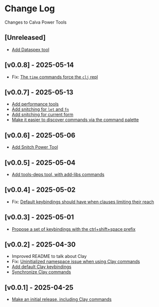 # Change Log

Changes to Calva Power Tools

## [Unreleased]

- [Add Dataspex tool](https://github.com/BetterThanTomorrow/calva-power-tools/issues/29)

## [v0.0.8] - 2025-05-14

- Fix: [The `time` commands force the `clj` repl](https://github.com/BetterThanTomorrow/calva-power-tools/issues/28)

## [v0.0.7] - 2025-05-13

- [Add performance tools](https://github.com/BetterThanTomorrow/calva-power-tools/issues/21)
- [Add snitching for `let` and `fn`](https://github.com/BetterThanTomorrow/calva-power-tools/issues/24)
- [Add snitching for current form](https://github.com/BetterThanTomorrow/calva-power-tools/issues/25)
- [Make it easier to discover commands via the command palette](https://github.com/BetterThanTomorrow/calva-power-tools/issues/27)

## [v0.0.6] - 2025-05-06

- [Add Snitch Power Tool](https://github.com/BetterThanTomorrow/calva-power-tools/issues/20)

## [v0.0.5] - 2025-05-04

- [Add tools-deps tool, with add-libs commands](https://github.com/BetterThanTomorrow/calva-power-tools/issues/7)

## [v0.0.4] - 2025-05-02

- Fix: [Default keybindings should have when clauses limiting their reach](https://github.com/BetterThanTomorrow/calva-power-tools/issues/14)

## [v0.0.3] - 2025-05-01

- [Propose a set of keybindings with the ctrl+shift+space prefix](https://github.com/BetterThanTomorrow/calva-power-tools/issues/15)

## [v0.0.2] - 2025-04-30

- Improved README to talk about Clay
- Fix: [Uninitialized namespace issue when using Clay commands](https://github.com/BetterThanTomorrow/calva-power-tools/issues/3)
- [Add default Clay keybindings](https://github.com/BetterThanTomorrow/calva-power-tools/issues/5)
- [Synchronize Clay commands](https://github.com/BetterThanTomorrow/calva-power-tools/pull/6)

## [v0.0.1] - 2025-04-25

- [Make an initial release, including Clay commands](https://github.com/BetterThanTomorrow/calva-power-tools/issues/1)
